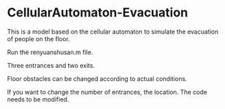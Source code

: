 # CellularAutomaton-Evacuation
This is a model based on the cellular automaton to simulate the evacuation of people on the floor.

Run the renyuanshusan.m file.

Three entrances and two exits. 

Floor obstacles can be changed according to actual conditions.

If you want to change the number of entrances, the location. The code needs to be modified.
